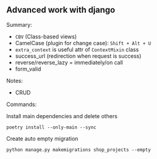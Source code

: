 ## Advanced work with django

Summary:
- `CBV` (Class-based views)
- CamelCase (plugin for change case): `Shift + Alt + U`
- `extra_context` is useful attr of `ContextMixin` class
- success_url (redirection when request is success)
- reverse/reverse_lazy = immediately/on call
- form_valid

Notes:
- CRUD

Commands:

Install main dependencies and delete others
```shell
poetry install --only-main --sync
```

Create auto empty migration
```shell
python manage.py makemigrations shop_projects --empty
```
